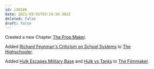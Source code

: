 ```yaml
---
id: id0186
date: 2021-03-01T03:14:50.902Z
deleted: false
draft: false
---
```


Created a new Chapter [The Prop Maker][1].

Added [Richard Feynman's Criticism on School Systems][2] to [The Highschooler][3].

Added [Hulk Escapes Military Base][4] and [Hulk vs Tanks][5] to [The Filmmaker][6].


[1]: the-prop-maker.html
[2]: https://www.youtube.com/watch?v=nJ8_CbiV4vw
[3]: the-highschooler.html
[4]: https://www.youtube.com/watch?v=qmG-UmiY0vQ
[5]: https://www.youtube.com/watch?v=G_TuUr6-dC0
[6]: the-filmmaker.html
